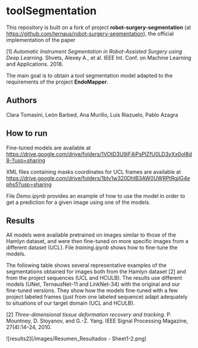# toolSegmentation
This repository is built on a fork of project **robot-surgery-segmentation** (at https://github.com/ternaus/robot-surgery-segmentation), the official implementation of the paper 

[1] *Automatic Instrument Segmentation in Robot-Assisted Surgery using Deep Learning*. Shvets, Alexey A., et al. IEEE Int. Conf. on Machine Learning and Applications. 2018.

The main goal is to obtain a tool segmentation model adapted to the requirements of the project **EndoMapper**.

## Authors
Clara Tomasini, León Barbed, Ana Murillo, Luis Riazuelo, Pablo Azagra

## How to run
Fine-tuned models are available at https://drive.google.com/drive/folders/1VOtD3U9jF4jPsPlZfU0LD3yXx0oI8d8-?usp=sharing

XML files containing masks coordinates for UCL frames are available at https://drive.google.com/drive/folders/1bIv1w320DhIB3AW0UWRPtRgjlG4ephs5?usp=sharing

File *Demo.ipynb* provides an example of how to use the model in order to get a prediction for a given image using one of the models.

## Results
All models were available pretrained on images similar to those of the Hamlyn dataset, and were then fine-tuned on more specific images from a different dataset (UCL).
File *training.ipynb* shows how to fine-tune the models.

The following table shows several representative examples of the segmentations obtained for images both from the Hamlyn dataset [2] and from the project sequences (UCL and HCULB). The results use different models (UNet, TernausNet-11 and LinkNet-34) with the original and our fine-tuned versions. They show how the models fine-tuned with a few project labeled frames (just from one labeled sequence) adapt adequately to situations of our target domain (UCL and HCULB).

[2] *Three-dimensional tissue deformation recovery and tracking*. P. Mountney, D. Stoyanov, and G.-Z. Yang. IEEE Signal Processing Magazine, 27(4):14–24, 2010.

![results2](/images/Resumen_Resultados - Sheet1-2.png)
